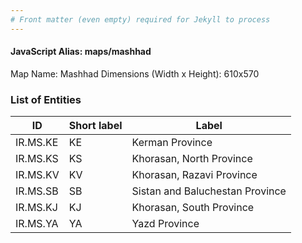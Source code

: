 ```yaml
---
# Front matter (even empty) required for Jekyll to process
---
```


#### JavaScript Alias: maps/mashhad

Map Name: Mashhad
Dimensions (Width x Height): 610x570





### List of Entities

ID | Short label | Label
---|---|---|
IR.MS.KE|KE|Kerman Province
IR.MS.KS|KS|Khorasan, North Province
IR.MS.KV|KV|Khorasan, Razavi Province
IR.MS.SB|SB|Sistan and Baluchestan Province
IR.MS.KJ|KJ|Khorasan, South Province
IR.MS.YA|YA|Yazd Province